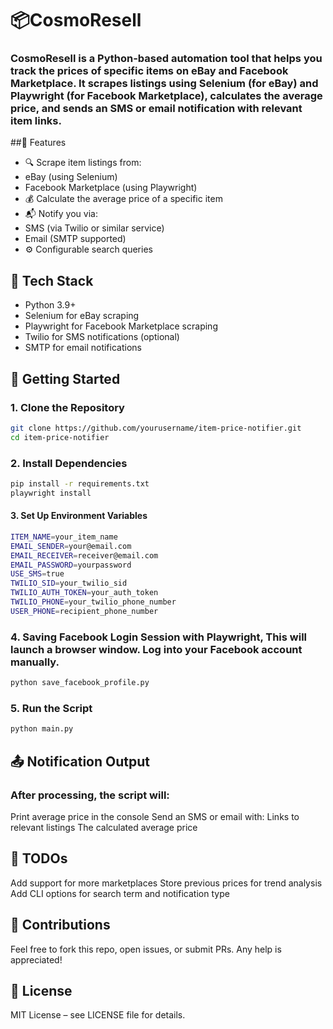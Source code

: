 # 📦CosmoResell

### CosmoResell is a Python-based automation tool that helps you track the prices of specific items on eBay and Facebook Marketplace. It scrapes listings using Selenium (for eBay) and Playwright (for Facebook Marketplace), calculates the average price, and sends an SMS or email notification with relevant item links.

##🔧 Features

- 🔍 Scrape item listings from:
- eBay (using Selenium)
- Facebook Marketplace (using Playwright)
- 💰 Calculate the average price of a specific item
- 📬 Notify you via:
- SMS (via Twilio or similar service)
- Email (SMTP supported)
- ⚙️ Configurable search queries

## 🧰 Tech Stack

- Python 3.9+
- Selenium for eBay scraping
- Playwright for Facebook Marketplace scraping
- Twilio for SMS notifications (optional)
- SMTP for email notifications

## 🚀 Getting Started

### 1. Clone the Repository

 ```bash
git clone https://github.com/yourusername/item-price-notifier.git
cd item-price-notifier
```
### 2. Install Dependencies

```bash
pip install -r requirements.txt
playwright install
```

#### 3. Set Up Environment Variables

```bash
ITEM_NAME=your_item_name
EMAIL_SENDER=your@email.com
EMAIL_RECEIVER=receiver@email.com
EMAIL_PASSWORD=yourpassword
USE_SMS=true
TWILIO_SID=your_twilio_sid
TWILIO_AUTH_TOKEN=your_auth_token
TWILIO_PHONE=your_twilio_phone_number
USER_PHONE=recipient_phone_number
```
### 4. Saving Facebook Login Session with Playwright, This will launch a browser window. Log into your Facebook account manually.

```bash
python save_facebook_profile.py
```
### 5. Run the Script

```bash
python main.py
```
## 📤 Notification Output

### After processing, the script will:
  Print average price in the console
    Send an SMS or email with:
        Links to relevant listings
        The calculated average price

## 📌 TODOs

Add support for more marketplaces
Store previous prices for trend analysis
Add CLI options for search term and notification type

## 🤝 Contributions

Feel free to fork this repo, open issues, or submit PRs. Any help is appreciated!

## 📄 License

MIT License – see LICENSE file for details.

